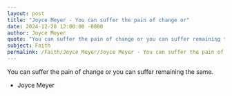 ```yaml
---
layout: post
title: "Joyce Meyer - You can suffer the pain of change or"
date: 2024-12-28 12:00:00 -0000
author: Joyce Meyer
quote: "You can suffer the pain of change or you can suffer remaining the same."
subject: Faith
permalink: /Faith/Joyce Meyer/Joyce Meyer - You can suffer the pain of change or
---
```


You can suffer the pain of change or you can suffer remaining the same.

- Joyce Meyer
